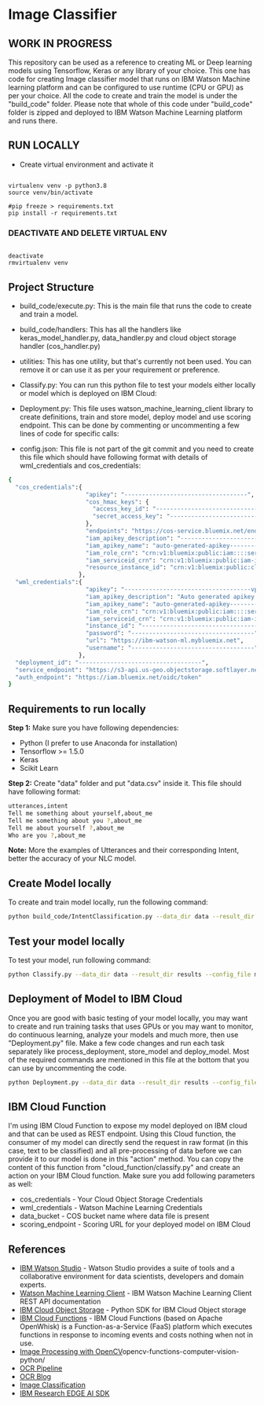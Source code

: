 # Image Classifier

## WORK IN PROGRESS

This repository can be used as a reference to creating ML or Deep learning models using Tensorflow, Keras or any library of your choice.  This one has code for creating Image classifier model that runs on IBM Watson Machine learning platform and can be configured to use runtime (CPU or GPU) as per your choice.  All the code to create and train the model is under the "build_code" folder.  Please note that whole of this code under "build_code" folder is zipped and deployed to IBM Watson Machine Learning platform and runs there.  

## RUN LOCALLY

  - Create virtual environment and activate it

```

virtualenv venv -p python3.8
source venv/bin/activate

#pip freeze > requirements.txt
pip install -r requirements.txt

```

### DEACTIVATE AND DELETE VIRTUAL ENV

```

deactivate
rmvirtualenv venv

```

## Project Structure

  - build_code/execute.py: This is the main file that runs the code to create and train a model.

  - build_code/handlers: This has all the handlers like keras_model_handler.py, data_handler.py and cloud object storage handler (cos_handler.py)

  - utilities: This has one utility, but that's currently not been used.  You can remove it or can use it as per your requirement or preference.

  - Classify.py: You can run this python file to test your models either locally or model which is deployed on IBM Cloud:

  - Deployment.py: This file uses watson_machine_learning_client library to create definitions, train and store model, deploy model and use scoring endpoint.  This can be done by commenting or uncommenting a few lines of code for specific calls:

  - config.json: This file is not part of the git commit and you need to create this file which should have following format with details of wml_credentials and cos_credentials:

  ```sh
  {
    "cos_credentials":{
                        "apikey": "-----------------------------------",
                        "cos_hmac_keys": {
                          "access_key_id": "-----------------------------------",
                          "secret_access_key": "-----------------------------------"
                        },
                        "endpoints": "https://cos-service.bluemix.net/endpoints",
                        "iam_apikey_description": "-----------------------------------",
                        "iam_apikey_name": "auto-generated-apikey------------------------------------",
                        "iam_role_crn": "crn:v1:bluemix:public:iam::::serviceRole:Writer",
                        "iam_serviceid_crn": "crn:v1:bluemix:public:iam-identity::a/-----------------------------------::serviceid:ServiceId------------------------------------",
                        "resource_instance_id": "crn:v1:bluemix:public:cloud-object-storage:global:a/-----------------------------------:-----------------------------------::"
                      },
    "wml_credentials":{
                        "apikey": "------------------------------------vpfRo3SBZrOajK",
                        "iam_apikey_description": "Auto generated apikey during resource-key operation for Instance - crn:v1:bluemix:public:pm-20:us-south:a/-----------------------------------::",
                        "iam_apikey_name": "auto-generated-apikey------------------------------------",
                        "iam_role_crn": "crn:v1:bluemix:public:iam::::serviceRole:Writer",
                        "iam_serviceid_crn": "crn:v1:bluemix:public:iam-identity::a/-----------------------------------::-----------------------------------",
                        "instance_id": "-----------------------------------",
                        "password": "-----------------------------------",
                        "url": "https://ibm-watson-ml.mybluemix.net",
                        "username": "-----------------------------------"
                      },
    "deployment_id": "-----------------------------------",
    "service_endpoint": "https://s3-api.us-geo.objectstorage.softlayer.net",
    "auth_endpoint": "https://iam.bluemix.net/oidc/token"
  }
```

## Requirements to run locally
**Step 1:** Make sure you have following dependencies:
  - Python (I prefer to use Anaconda for installation)
  - Tensorflow >= 1.5.0
  - Keras
  - Scikit Learn

**Step 2:** Create "data" folder and put "data.csv" inside it.  This file should have following format:
```sh
utterances,intent
Tell me something about yourself,about_me
Tell me something about you ?,about_me
Tell me about yourself ?,about_me
Who are you ?,about_me
```
**Note:** More the examples of Utterances and their corresponding Intent, better the accuracy of your NLC model.

## Create Model locally
To create and train model locally, run the following command:
```sh
python build_code/IntentClassification.py --data_dir data --result_dir results --config_file model_config.json --data_file data.csv --framework keras
```
## Test your model locally
To test your model, run following command:
```sh
python Classify.py --data_dir data --result_dir results --config_file model_config.json --data_file data.csv --from_cloud False
```
## Deployment of Model to IBM Cloud
Once you are good with basic testing of your model locally, you may want to create and run training tasks that uses GPUs or you may want to monitor, do continuous learning, analyze your models and much more, then use "Deployment.py" file.  Make a few code changes and run each task separately like process_deployment, store_model and deploy_model.  Most of the required commands are mentioned in this file at the bottom that you can use by uncommenting the code.  

  ```sh
  python Deployment.py --data_dir data --result_dir results --config_file model_config.json --data_file data.csv
  ```

## IBM Cloud Function
I'm using IBM Cloud Function to expose my model deployed on IBM cloud and that can be used as REST endpoint.  Using this Cloud function, the consumer of my model can directly send the request in raw format (in this case, text to be classified) and all pre-processing of data before we can provide it to our model is done in this "action" method.  You can copy the content of this function from "cloud_function/classify.py" and create an action on your IBM Cloud function.  Make sure you add following parameters as well:

  - cos_credentials - Your Cloud Object Storage Credentials
  - wml_credentials - Watson Machine Learning Credentials
  - data_bucket - COS bucket name where data file is present
  - scoring_endpoint - Scoring URL for your deployed model on IBM Cloud

  ## References
  * [IBM Watson Studio](https://console.bluemix.net/catalog/services/watson-studio) - Watson Studio provides a suite of tools and a collaborative environment for data scientists, developers and domain experts.
  * [Watson Machine Learning Client](https://wml-api-pyclient.mybluemix.net/) - IBM Watson Machine Learning Client REST API documentation
  * [IBM Cloud Object Storage](https://console.bluemix.net/docs/services/cloud-object-storage/libraries/python.html#using-python) - Python SDK for IBM Cloud Object storage
  * [IBM Cloud Functions](https://console.bluemix.net/openwhisk/) - IBM Cloud Functions (based on Apache OpenWhisk) is a Function-as-a-Service (FaaS) platform which executes functions in response to incoming events and costs nothing when not in use.
  * [Image Processing with OpenCV](https://www.analyticsvidhya.com/blog/2019/03/)opencv-functions-computer-vision-python/
  * [OCR Pipeline](https://blog.signzy.com/how-we-built-a-modern-state-of-the-art-ocr-pipeline-preciousdory-dc3a4ae0e87)
  * [OCR Blog](https://blog.signzy.com/how-we-replaced-humans-in-identity-card-classification-with-our-deep-learning-ai-ae8c6564e338)
  * [Image Classification](https://github.com/IBM/image-classification-using-cnn-and-keras/blob/master/notebooks/Image%20Classification%20of%20Documents.ipynb)
  * [IBM Research EDGE AI SDK](https://github.ibm.com/Distributed-AI/edge-ai-sdk)